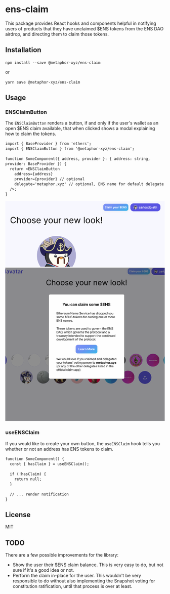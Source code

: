# ens-claim
This package provides React hooks and components helpful in notifying users of products that they have unclaimed $ENS tokens from the ENS DAO airdrop, and directing them to claim those tokens.

## Installation
`npm install --save @metaphor-xyz/ens-claim`

or

`yarn save @metaphor-xyz/ens-claim`

## Usage

### ENSClaimButton
The `ENSClaimButton` renders a button, if and only if the user's wallet as an open $ENS claim available, that when clicked shows a modal explaining how to claim the tokens.

```tsx
import { BaseProvider } from 'ethers';
import { ENSClaimButton } from '@metaphor-xyz/ens-claim';

function SomeComponent({ address, provider }: { address: string, provider: BaseProvider }) {
  return <ENSClaimButton
    address={address}
    provider={provider} // optional
    delegate='metaphor.xyz' // optional, ENS name for default delegate
  />;
}
```

![Claim ENS button](/images/button.png)
![Claim ENS modal](/images/modal.png)

### useENSClaim
If you would like to create your own button, the `useENSClaim` hook tells you whether or not an address has ENS tokens to claim.

```tsx
function SomeComponent() {
  const { hasClaim } = useENSClaim();

  if (!hasClaim) {
    return null;
  }

  // ... render notification
}
```

## License
MIT

## TODO
There are a few possible improvements for the library:

- Show the user their $ENS claim balance. This is very easy to do, but not sure if it's a good idea or not.
- Perform the claim in-place for the user. This wouldn't be very responsible to do without also implementing the Snapshot voting for constitution ratification, until that process is over at least.

